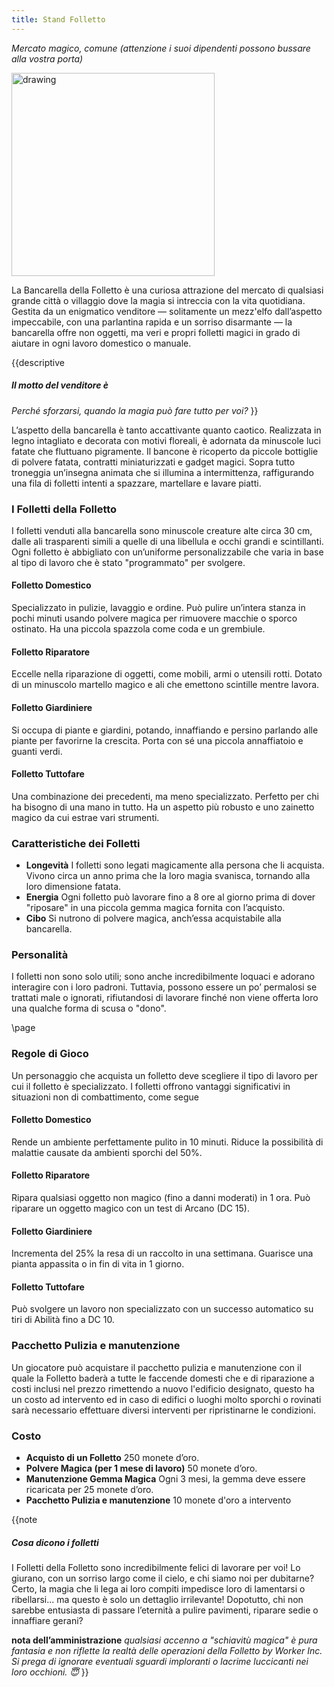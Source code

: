 ```yaml
---
title: Stand Folletto
---
```


*Mercato magico, comune (attenzione i suoi dipendenti possono bussare alla vostra porta)*

<img src="https://cdn.leonardo.ai/users/e9df9e5e-8c47-4d7f-87b3-195ea30587b1/generations/0b304a0d-efc7-4a7c-9c88-8ab7973f71db/Leonardo_Phoenix_09_A_lively_and_messy_stall_made_of_carved_wo_0.jpg" alt="drawing" width="325"/>

La Bancarella della Folletto è una curiosa attrazione del mercato di qualsiasi grande città o villaggio dove la magia si intreccia con la vita quotidiana. Gestita da un enigmatico venditore — solitamente un mezz'elfo dall’aspetto impeccabile, con una parlantina rapida e un sorriso disarmante — la bancarella offre non oggetti, ma veri e propri folletti magici in grado di aiutare in ogni lavoro domestico o manuale.

{{descriptive
##### Il motto del venditore è
*Perché sforzarsi, quando la magia può fare tutto per voi?*
}}

L’aspetto della bancarella è tanto accattivante quanto caotico. Realizzata in legno intagliato e decorata con motivi floreali, è adornata da minuscole luci fatate che fluttuano pigramente. Il bancone è ricoperto da piccole bottiglie di polvere fatata, contratti miniaturizzati e gadget magici. Sopra tutto troneggia un’insegna animata che si illumina a intermittenza, raffigurando una fila di folletti intenti a spazzare, martellare e lavare piatti.



### I Folletti della Folletto
I folletti venduti alla bancarella sono minuscole creature alte circa 30 cm, dalle ali trasparenti simili a quelle di una libellula e occhi grandi e scintillanti. Ogni folletto è abbigliato con un’uniforme personalizzabile che varia in base al tipo di lavoro che è stato "programmato" per svolgere.


#### Folletto Domestico
Specializzato in pulizie, lavaggio e ordine.
Può pulire un’intera stanza in pochi minuti usando polvere magica per rimuovere macchie o sporco ostinato.
Ha una piccola spazzola come coda e un grembiule.

#### Folletto Riparatore
Eccelle nella riparazione di oggetti, come mobili, armi o utensili rotti.
Dotato di un minuscolo martello magico e ali che emettono scintille mentre lavora.

#### Folletto Giardiniere
Si occupa di piante e giardini, potando, innaffiando e persino parlando alle piante per favorirne la crescita.
Porta con sé una piccola annaffiatoio e guanti verdi.

#### Folletto Tuttofare
Una combinazione dei precedenti, ma meno specializzato. Perfetto per chi ha bisogno di una mano in tutto.
Ha un aspetto più robusto e uno zainetto magico da cui estrae vari strumenti.

### Caratteristiche dei Folletti
- **Longevità** I folletti sono legati magicamente alla persona che li acquista. Vivono circa un anno prima che la loro magia svanisca, tornando alla loro dimensione fatata.
- **Energia** Ogni folletto può lavorare fino a 8 ore al giorno prima di dover "riposare" in una piccola gemma magica fornita con l’acquisto.
- **Cibo** Si nutrono di polvere magica, anch’essa acquistabile alla bancarella.

### Personalità
I folletti non sono solo utili; sono anche incredibilmente loquaci e adorano interagire con i loro padroni. Tuttavia, possono essere un po’ permalosi se trattati male o ignorati, rifiutandosi di lavorare finché non viene offerta loro una qualche forma di scusa o "dono".
 
\page

### Regole di Gioco
Un personaggio che acquista un folletto deve scegliere il tipo di lavoro per cui il folletto è specializzato. I folletti offrono vantaggi significativi in situazioni non di combattimento, come segue

#### Folletto Domestico
Rende un ambiente perfettamente pulito in 10 minuti.
Riduce la possibilità di malattie causate da ambienti sporchi del 50%.

#### Folletto Riparatore
Ripara qualsiasi oggetto non magico (fino a danni moderati) in 1 ora.
Può riparare un oggetto magico con un test di Arcano (DC 15).

#### Folletto Giardiniere
Incrementa del 25% la resa di un raccolto in una settimana.
Guarisce una pianta appassita o in fin di vita in 1 giorno.

#### Folletto Tuttofare
Può svolgere un lavoro non specializzato con un successo automatico su tiri di Abilità fino a DC 10.


### Pacchetto Pulizia e manutenzione
Un giocatore può acquistare il pacchetto pulizia e manutenzione con il quale la Folletto baderà a tutte le faccende domesti che e di riparazione a costi inclusi nel prezzo rimettendo a nuovo l'edificio designato, questo ha un costo ad intervento ed in caso di edifici o luoghi molto sporchi o rovinati sarà necessario effettuare diversi interventi per ripristinarne le condizioni. 


### Costo
- **Acquisto di un Folletto** 250 monete d’oro.
- **Polvere Magica (per 1 mese di lavoro)** 50 monete d’oro.
- **Manutenzione Gemma Magica** Ogni 3 mesi, la gemma deve essere ricaricata per 25 monete d’oro.
- **Pacchetto Pulizia e manutenzione** 10 monete d'oro a intervento

{{note
##### Cosa dicono i folletti
I Folletti della Folletto sono incredibilmente felici di lavorare per voi! Lo giurano, con un sorriso largo come il cielo, e chi siamo noi per dubitarne? Certo, la magia che li lega ai loro compiti impedisce loro di lamentarsi o ribellarsi... ma questo è solo un dettaglio irrilevante! Dopotutto, chi non sarebbe entusiasta di passare l’eternità a pulire pavimenti, riparare sedie o innaffiare gerani?

**nota dell’amministrazione** *qualsiasi accenno a "schiavitù magica" è pura fantasia e non riflette la realtà delle operazioni della Folletto by Worker Inc. Si prega di ignorare eventuali sguardi imploranti o lacrime luccicanti nei loro occhioni. 😇*
}}


